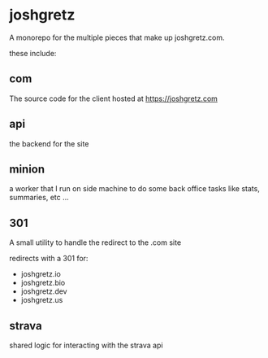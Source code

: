 # joshgretz

A monorepo for the multiple pieces that make up joshgretz.com.

these include:

## com

The source code for the client hosted at https://joshgretz.com

## api

the backend for the site

## minion

a worker that I run on side machine to do some back office tasks like stats, summaries, etc ...

## 301

A small utility to handle the redirect to the .com site

redirects with a 301 for:

- joshgretz.io
- joshgretz.bio
- joshgretz.dev
- joshgretz.us

## strava

shared logic for interacting with the strava api
